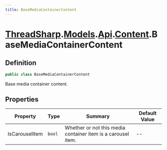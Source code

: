 ```yaml
---
title: BaseMediaContainerContent
---
```


# [ThreadSharp](../../../).[Models](../../).[Api](../).[Content](.).BaseMediaContainerContent

## Definition

```c#
public class BaseMediaContainerContent
```

Base media container content.

## Properties

| Property       | Type   | Summary                                                      | Default Value |
|----------------|--------|--------------------------------------------------------------|---------------|
| IsCarouselItem | `bool` | Whether or not this media container item is a carousel item. | --            |